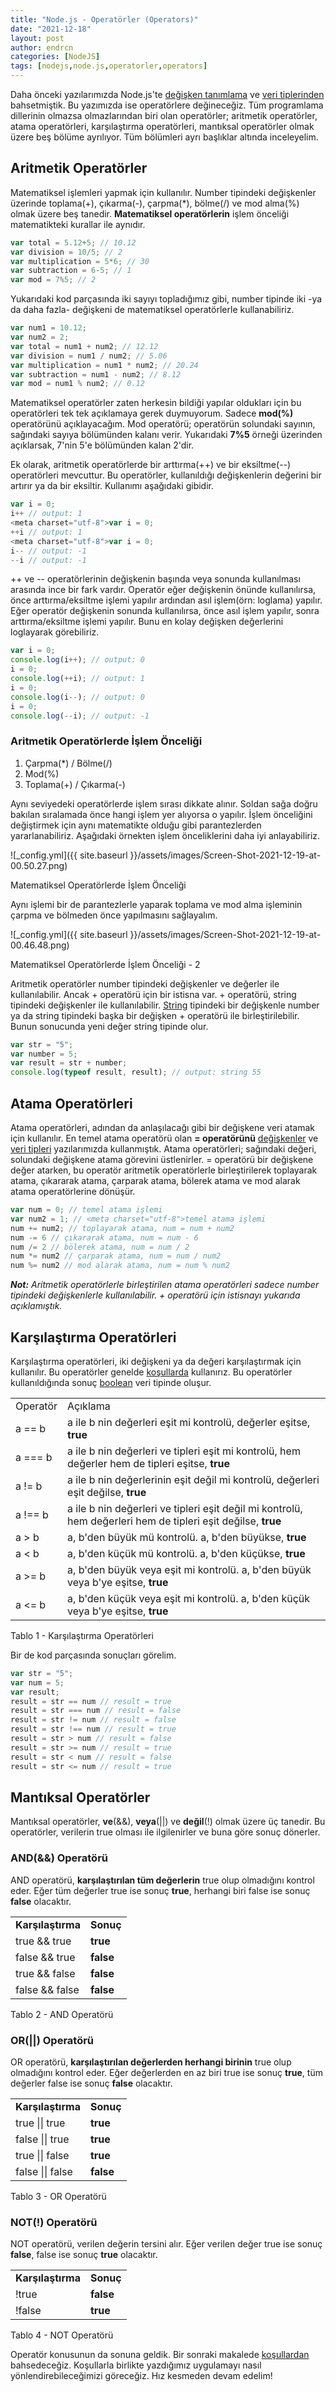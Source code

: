 ```yaml
---
title: "Node.js - Operatörler (Operators)"
date: "2021-12-18"
layout: post
author: endrcn
categories: [NodeJS]
tags: [nodejs,node.js,operatorler,operators]
---
```


Daha önceki yazılarımızda Node.js'te [değişken tanımlama](https://endrcn.dev/nodejs-variables/) ve [veri tiplerinden](https://endrcn.dev/nodejs-data-types/) bahsetmiştik. Bu yazımızda ise operatörlere değineceğiz. Tüm programlama dillerinin olmazsa olmazlarından biri olan operatörler; aritmetik operatörler, atama operatörleri, karşılaştırma operatörleri, mantıksal operatörler olmak üzere beş bölüme ayrılıyor. Tüm bölümleri ayrı başlıklar altında inceleyelim.

## Aritmetik Operatörler

Matematiksel işlemleri yapmak için kullanılır. Number tipindeki değişkenler üzerinde toplama(+), çıkarma(-), çarpma(*), bölme(/) ve mod alma(%) olmak üzere beş tanedir. **Matematiksel operatörlerin** işlem önceliği matematikteki kurallar ile aynıdır.

```javascript
var total = 5.12+5; // 10.12
var division = 10/5; // 2
var multiplication = 5*6; // 30
var subtraction = 6-5; // 1
var mod = 7%5; // 2
```

Yukarıdaki kod parçasında iki sayıyı topladığımız gibi, number tipinde iki -ya da daha fazla- değişkeni de matematiksel operatörlerle kullanabiliriz.

```javascript
var num1 = 10.12;
var num2 = 2;
var total = num1 + num2; // 12.12
var division = num1 / num2; // 5.06
var multiplication = num1 * num2; // 20.24
var subtraction = num1 - num2; // 8.12
var mod = num1 % num2; // 0.12
```

Matematiksel operatörler zaten herkesin bildiği yapılar oldukları için bu operatörleri tek tek açıklamaya gerek duymuyorum. Sadece **mod(%)** operatörünü açıklayacağım. Mod operatörü; operatörün solundaki sayının, sağındaki sayıya bölümünden kalanı verir. Yukarıdaki **7%5** örneği üzerinden açıklarsak, 7'nin 5'e bölümünden kalan 2'dir.

Ek olarak, aritmetik operatörlerde bir arttırma(++) ve bir eksiltme(--) operatörleri mevcuttur. Bu operatörler, kullanıldığı değişkenlerin değerini bir artırır ya da bir eksiltir. Kullanımı aşağıdaki gibidir.

```javascript
var i = 0;
i++ // output: 1
<meta charset="utf-8">var i = 0;
++i // output: 1
<meta charset="utf-8">var i = 0;
i-- // output: -1
--i // output: -1
```

++ ve -- operatörlerinin değişkenin başında veya sonunda kullanılması arasında ince bir fark vardır. Operatör eğer değişkenin önünde kullanılırsa, önce arttırma/eksiltme işlemi yapılır ardından asıl işlem(örn: loglama) yapılır. Eğer operatör değişkenin sonunda kullanılırsa, önce asıl işlem yapılır, sonra arttırma/eksiltme işlemi yapılır. Bunu en kolay değişken değerlerini loglayarak görebiliriz.

```javascript
var i = 0;
console.log(i++); // output: 0
i = 0;
console.log(++i); // output: 1
i = 0;
console.log(i--); // output: 0
i = 0;
console.log(--i); // output: -1
```

### Aritmetik Operatörlerde İşlem Önceliği

1. Çarpma(*) / Bölme(/)
2. Mod(%)
3. Toplama(+) / Çıkarma(-)

Aynı seviyedeki operatörlerde işlem sırası dikkate alınır. Soldan sağa doğru bakılan sıralamada önce hangi işlem yer alıyorsa o yapılır. İşlem önceliğini değiştirmek için aynı matematikte olduğu gibi parantezlerden yararlanabiliriz. Aşağıdaki örnekten işlem önceliklerini daha iyi anlayabiliriz.

![_config.yml]({{ site.baseurl }}/assets/images/Screen-Shot-2021-12-19-at-00.50.27.png)

Matematiksel Operatörlerde İşlem Önceliği

Aynı işlemi bir de parantezlerle yaparak toplama ve mod alma işleminin çarpma ve bölmeden önce yapılmasını sağlayalım.

![_config.yml]({{ site.baseurl }}/assets/images/Screen-Shot-2021-12-19-at-00.46.48.png)

Matematiksel Operatörlerde İşlem Önceliği - 2

Aritmetik operatörler number tipindeki değişkenler ve değerler ile kullanılabilir. Ancak + operatörü için bir istisna var. + operatörü, string tipindeki değişkenler ile kullanılabilir. [String](https://endrcn.dev/nodejs-data-types/#Strings) tipindeki bir değişkenle number ya da string tipindeki başka bir değişken + operatörü ile birleştirilebilir. Bunun sonucunda yeni değer string tipinde olur.

```javascript
var str = "5";
var number = 5;
var result = str + number;
console.log(typeof result, result); // output: string 55
```

## Atama Operatörleri

Atama operatörleri, adından da anlaşılacağı gibi bir değişkene veri atamak için kullanılır. En temel atama operatörü olan **= operatörünü** [değişkenler](https://endrcn.dev/nodejs-variables/) ve [veri tipleri](https://endrcn.dev/nodejs-data-types/) yazılarımızda kullanmıştık. Atama operatörleri; sağındaki değeri, solundaki değişkene atama görevini üstlenirler. = operatörü bir değişkene değer atarken, bu operatör aritmetik operatörlerle birleştirilerek toplayarak atama, çıkararak atama, çarparak atama, bölerek atama ve mod alarak atama operatörlerine dönüşür.

```javascript
var num = 0; // temel atama işlemi
var num2 = 1; // <meta charset="utf-8">temel atama işlemi
num += num2; // toplayarak atama, num = num + num2
num -= 6 // çıkararak atama, num = num - 6
num /= 2 // bölerek atama, num = num / 2
num *= num2 // çarparak atama, num = num / num2
num %= num2 // mod alarak atama, num = num % num2
```

_**Not:** Aritmetik operatörlerle birleştirilen atama operatörleri sadece number tipindeki değişkenlerle kullanılabilir. + operatörü için istisnayı yukarıda açıklamıştık._

## Karşılaştırma Operatörleri

Karşılaştırma operatörleri, iki değişkeni ya da değeri karşılaştırmak için kullanılır. Bu operatörler genelde [koşullarda](https://endrcn.dev/nodejs-conditions) kullanırız. Bu operatörler kullanıldığında sonuç [boolean](https://endrcn.dev/nodejs-data-types/) veri tipinde oluşur.

<table><tbody><tr><td>Operatör</td><td>Açıklama</td></tr><tr><td>a == b</td><td>a ile b nin değerleri eşit mi kontrolü, değerler eşitse, <strong>true</strong></td></tr><tr><td>a === b</td><td>a ile b nin değerleri ve tipleri eşit mi kontrolü, hem değerler hem de tipleri eşitse, <strong>true</strong></td></tr><tr><td>a != b</td><td>a ile b nin değerlerinin eşit değil mi kontrolü, değerleri eşit değilse, <strong>true</strong></td></tr><tr><td>a !== b</td><td><meta charset="utf-8">a ile b nin değerleri ve tipleri eşit değil mi kontrolü, hem değerleri hem de tipleri eşit değilse, <strong>true</strong></td></tr><tr><td>a &gt; b</td><td>a, b'den büyük mü kontrolü. a, b'den büyükse, <strong>true</strong></td></tr><tr><td>a &lt; b</td><td><meta charset="utf-8">a, b'den küçük mü kontrolü. a, b'den <meta charset="utf-8">küçükse, <strong>true</strong></td></tr><tr><td>a &gt;= b</td><td>a, b'den büyük veya eşit mi kontrolü. a, b'den büyük veya b'ye eşitse, <meta charset="utf-8"><strong>true</strong></td></tr><tr><td>a &lt;= b</td><td><meta charset="utf-8">a, b'den küçük veya eşit mi kontrolü. a, b'den küçük veya b'ye eşitse, <meta charset="utf-8"><strong>true</strong></td></tr></tbody></table>

Tablo 1 - Karşılaştırma Operatörleri

Bir de kod parçasında sonuçları görelim.

```javascript
var str = "5";
var num = 5;
var result;
result = str == num // result = true
result = str === num // result = false
result = str != num // result = false
result = str !== num // result = true
result = str > num // result = false
result = str >= num // result = true
result = str < num // result = false
result = str <= num // result = true
```

## Mantıksal Operatörler

Mantıksal operatörler, **ve**(&&), **veya**(||) ve **değil**(!) olmak üzere üç tanedir. Bu operatörler, verilerin true olması ile ilgilenirler ve buna göre sonuç dönerler.

### AND(&&) Operatörü

AND operatörü, **karşılaştırılan tüm değerlerin** true olup olmadığını kontrol eder. Eğer tüm değerler true ise sonuç **true**, herhangi biri false ise sonuç **false** olacaktır.

<table><tbody><tr><td><strong>Karşılaştırma</strong></td><td><strong>Sonuç</strong></td></tr><tr><td>true &amp;&amp; true</td><td><strong>true</strong></td></tr><tr><td>false &amp;&amp; true</td><td><strong>false</strong></td></tr><tr><td>true &amp;&amp; false</td><td><strong>false</strong></td></tr><tr><td>false &amp;&amp; false</td><td><strong>false</strong></td></tr></tbody></table>

Tablo 2 - AND Operatörü

### OR(||) Operatörü

OR operatörü, **karşılaştırılan değerlerden herhangi birinin** true olup olmadığını kontrol eder. Eğer değerlerden en az biri true ise sonuç **true**, tüm değerler false ise sonuç **false** olacaktır.

<table><tbody><tr><td><meta charset="utf-8"><strong>Karşılaştırma</strong></td><td><strong>Sonuç</strong></td></tr><tr><td>true || true</td><td><strong>true</strong></td></tr><tr><td>false || true</td><td><strong>true</strong></td></tr><tr><td>true || false</td><td><strong>true</strong></td></tr><tr><td>false || false</td><td><strong>false</strong></td></tr></tbody></table>

Tablo 3 - OR Operatörü

### NOT(!) Operatörü

NOT operatörü, verilen değerin tersini alır. Eğer verilen değer true ise sonuç **false**, false ise sonuç **true** olacaktır.

<table><tbody><tr><td><strong>Karşılaştırma</strong></td><td><strong>Sonuç</strong></td></tr><tr><td>!true</td><td><strong>false</strong></td></tr><tr><td>!false</td><td><strong>true</strong></td></tr></tbody></table>

Tablo 4 - NOT Operatörü

Operatör konusunun da sonuna geldik. Bir sonraki makalede [koşullardan](https://endrcn.dev/nodejs-conditions/) bahsedeceğiz. Koşullarla birlikte yazdığımız uygulamayı nasıl yönlendirebileceğimizi göreceğiz. Hız kesmeden devam edelim!
